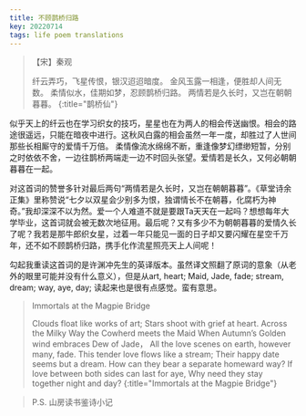 ```yaml
---
title: 不顾鹊桥归路
key: 20220714
tags: life poem translations
---
```


> 【宋】秦观
> 
> 纤云弄巧，飞星传恨，银汉迢迢暗度。
> 金风玉露一相逢，便胜却人间无数。
> 柔情似水，佳期如梦，忍顾鹊桥归路。
> 两情若是久长时，又岂在朝朝暮暮。
{:title="鹊桥仙"}

似乎天上的纤云也在学习织女的技巧，星星也在为两人的相会传送幽恨。相会的路途很遥远，只能在暗夜中进行。这秋风白露的相会虽然一年一度，却胜过了人世间那些长相厮守的爱情千万倍。
柔情像流水绵绵不断，重逢像梦幻缥缈短暂，分别之时依依不舍，一边往鹊桥两端走一边不时回头张望。爱情若是长久，又何必朝朝暮暮在一起。

对这首词的赞誉多针对最后两句“两情若是久长时，又岂在朝朝暮暮”。《草堂诗余正集》里称赞说“七夕以双星会少别多为恨，独谓情长不在朝暮，化腐朽为神奇。”我却深深不以为然。爱一个人难道不就是要跟Ta天天在一起吗？想想每年大学毕业，这首词就会被无数次地征用。最后呢？又有多少不为朝朝暮暮的爱情久长了呢？我若是那牛郎织女星，过着一年只能见一面的日子却又要闪耀在星空千万年，还不如不顾鹊桥归路，携手化作流星照亮天上人间呢！

勾起我重读这首词的是许渊冲先生的英译版本。虽然译文照翻了原词的意象（从老外的眼里可能并没有什么意义），但是从art, heart; Maid, Jade, fade; stream, dream; way, aye, day; 读起来也是很有点感觉。蛮有意思。

> Immortals at the Magpie Bridge
> 
> Clouds float like works of art;
> Stars shoot with grief at heart.
> Across the Milky Way the Cowherd meets the Maid
> When Autumn’s Golden wind embraces Dew of Jade，
> All the love scenes on earth, however many, fade.
> This tender love flows like a stream;
> Their happy date seems but a dream.
> How can they bear a separate homeward way?
> If love between both sides can last for aye,
> Why need they stay together night and day?
{:title="Immortals at the Magpie Bridge"}

> P.S. 山房读书鉴诗小记